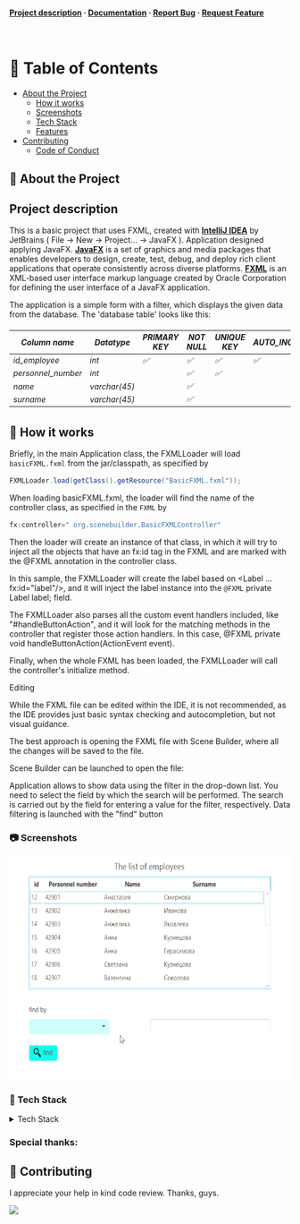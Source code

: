 <h4>
    <a href="https://github.com/Louis3797/awesome-readme-template/">Project description</a>
  <span> · </span>
    <a href="https://github.com/Louis3797/awesome-readme-template">Documentation</a>
  <span> · </span>
    <a href="https://github.com/Louis3797/awesome-readme-template/issues/">Report Bug</a>
  <span> · </span>
    <a href="https://github.com/Louis3797/awesome-readme-template/issues/">Request Feature</a>
  </h4>

<br />

<!-- Table of Contents -->

# :notebook_with_decorative_cover: Table of Contents

- [About the Project](#star2-about-the-project)
    * [How it works](#how-it-works)
    * [Screenshots](#camera-screenshots)
    * [Tech Stack](#space_invader-tech-stack)
    * [Features](#dart-features)
- [Contributing](#wave-contributing)
    * [Code of Conduct](#scroll-code-of-conduct)

<!-- About the Project -->

## :star2: About the Project

## Project description

This is a basic project that uses FXML, created with [**IntelliJ IDEA**](https://www.jetbrains.com/idea/) by JetBrains (
File -> New -> Project... -> JavaFX ).
Application designed applying JavaFX. [**JavaFX**](https://docs.oracle.com/javafx/2/overview/jfxpub-overview.htm) is a
set of graphics and media packages that enables developers to design, create, test, debug, and deploy rich client
applications that operate consistently across diverse platforms.
[**FXML**]() is an XML-based user interface markup language created by Oracle Corporation for defining the user
interface of a JavaFX application.

The application is a simple form with a filter, which displays the given data from the database.
The 'database table' looks like this:

<h6>

| Column name      | Datatype    | PRIMARY KEY        | NOT NULL            | UNIQUE KEY         | AUTO_INCREMENT     |
|------------------|-------------|--------------------|---------------------|--------------------|--------------------|
| id_employee      | int         | :white_check_mark: | :white_check_mark:  | :white_check_mark: | :white_check_mark: |
| personnel_number | int         |                    | :white_check_mark:  | :white_check_mark: |                    |
| name             | varchar(45) |                    | :white_check_mark:  |                    |                    |
| surname          | varchar(45) |                    | :white_check_mark:  |                    |                    |

</h6>
<!-- How it works -->

## :star2: How it works

Briefly, in the main Application class, the FXMLLoader will load `basicFXML.fxml` from the jar/classpath, as specified by
```java
FXMLLoader.load(getClass().getResource("BasicFXML.fxml"));
```

When loading basicFXML.fxml, the loader will find the name of the controller class, as specified in the `FXML` by
```java
fx:controller=" org.scenebuilder.BasicFXMLController"
```

Then the loader will create an instance of that class, in which it will try to inject all the objects that have an fx:id
tag in the FXML and are marked with the @FXML annotation in the controller class.

In this sample, the FXMLLoader will create the label based on <Label ... fx:id="label"/>, and it will inject the label
instance into the `@FXML` private Label label; field.

The FXMLLoader also parses all the custom event handlers included, like "#handleButtonAction", and it will look for the
matching methods in the controller that register those action handlers. In this case, @FXML private void
handleButtonAction(ActionEvent event).

Finally, when the whole FXML has been loaded, the FXMLLoader will call the controller's initialize method.

Editing

While the FXML file can be edited within the IDE, it is not recommended, as the IDE provides just basic syntax checking
and autocompletion, but not visual guidance.

The best approach is opening the FXML file with Scene Builder, where all the changes will be saved to the file.

Scene Builder can be launched to open the file:

Application allows to show data using the filter in the drop-down list. You need to select the field by which the search
will be performed. The search is carried out by the field for entering a value for the filter, respectively. Data
filtering is launched with the "find" button

<!-- Screenshots -->

### :camera: Screenshots

<div align="center"> 
  <img src="https://github.com/Petrovich-A/JavaFX/blob/master/gif/Employee_app_2022-11-08.gif" 
    alt="screenshot" width="600" height="400" />
</div>


<!-- TechStack -->
### :space_invader: Tech Stack

<details>
  <summary>Tech Stack</summary>
  <ul>
    <li><a href="https://java.com/en//">Java</a></li>
    <li><a href="https://openjfx.io/">JavaFX</a></li>
    <li><a href="https://gluonhq.com/products/scene-builder/">Scene Builder</a></li>
    <li><a href="https://www.mysql.com/">MySQL</a></li>
  </ul>
</details>

### Special thanks:

<!-- Contributing -->

## :wave: Contributing

I appreciate your help in kind code review. Thanks, guys.

<a href="https://github.com/Khodyko/awesome-readme-template/graphs/contributors">
  <img src="https://contrib.rocks/image?repo=Khodyko/awesome-readme-template" />
</a>
